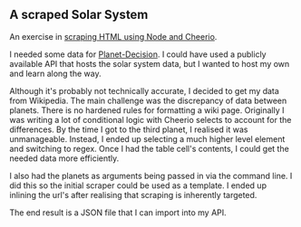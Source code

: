 ## A scraped Solar System
An exercise in [scraping HTML using Node and Cheerio](https://github.com/sansSpoon/scraped-solar-system).

I needed some data for [Planet-Decision](https://github.com/sansSpoon/planetDecision-client). I could have used a publicly available API that hosts the solar system data, but I wanted to host my own and learn along the way.

Although it's probably not technically accurate, I decided to get my data from Wikipedia. The main challenge was the discrepancy of data between planets. There is no hardened rules for formatting a wiki page. Originally I was writing a lot of conditional logic with Cheerio selects to account for the differences. By the time I got to the third planet, I realised it was unmanageable. Instead, I ended up selecting a much higher level element and switching to regex. Once I had the table cell's contents, I could get the needed data more efficiently.

I also had the planets as arguments being passed in via the command line. I did this so the initial scraper could be used as a template. I ended up inlining the url's after realising that scraping is inherently targeted.

The end result is a JSON file that I can import into my API.
